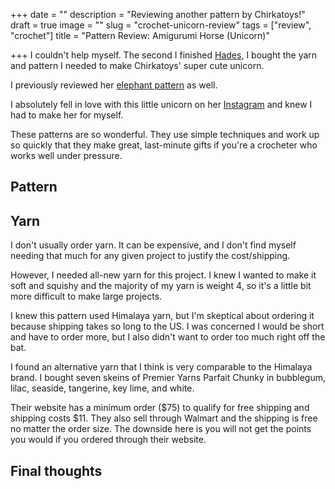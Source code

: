 +++
date = ""
description = "Reviewing another pattern by Chirkatoys!"
draft = true
image = ""
slug = "crochet-unicorn-review"
tags = ["review", "crochet"]
title = "Pattern Review: Amigurumi Horse (Unicorn)"

+++
I couldn't help myself. The second I finished [Hades](https://craftycody.com/crochet/hades-crochet-pattern/), I bought the yarn and pattern I needed to make Chirkatoys' super cute unicorn.

I previously reviewed her [elephant pattern](https://craftycody.com/crochet/crochet-elephant-review/) as well.

I absolutely fell in love with this little unicorn on her [Instagram](https://www.instagram.com/chirka_toys/?hl=en) and knew I had to make her for myself.

These patterns are so wonderful. They use simple techniques and work up so quickly that they make great, last-minute gifts if you're a crocheter who works well under pressure.

## Pattern

## Yarn

I don't usually order yarn. It can be expensive, and I don't find myself needing that much for any given project to justify the cost/shipping.

However, I needed all-new yarn for this project. I knew I wanted to make it soft and squishy and the majority of my yarn is weight 4, so it's a little bit more difficult to make large projects.

I knew this pattern used Himalaya yarn, but I'm skeptical about ordering it because shipping takes so long to the US. I was concerned I would be short and have to order more, but I also didn't want to order too much right off the bat.

I found an alternative yarn that I think is very comparable to the Himalaya brand. I bought seven skeins of Premier Yarns Parfait Chunky in bubblegum, lilac, seaside, tangerine, key lime, and white.

Their website has a minimum order ($75) to qualify for free shipping and shipping costs $11. They also sell through Walmart and the shipping is free no matter the order size. The downside here is you will not get the points you would if you ordered through their website.

## Final thoughts